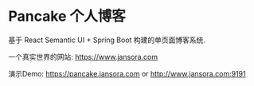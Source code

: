 # Pancake 个人博客
基于 React Semantic UI + Spring Boot 构建的单页面博客系统.

一个真实世界的网站: https://www.jansora.com

演示Demo: https://pancake.jansora.com or http://www.jansora.com:9191


